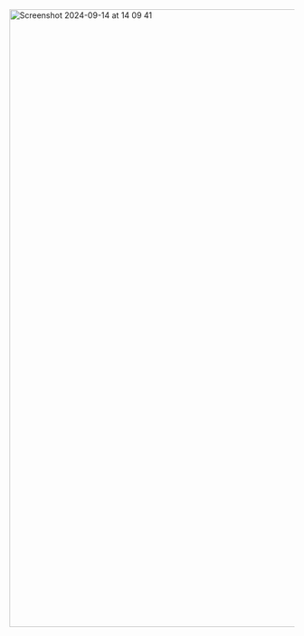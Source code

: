 <img width="1094" alt="Screenshot 2024-09-14 at 14 09 41" src="https://github.com/user-attachments/assets/e3af9ed1-cf86-4dd3-8792-0d11f67ee8c5">
